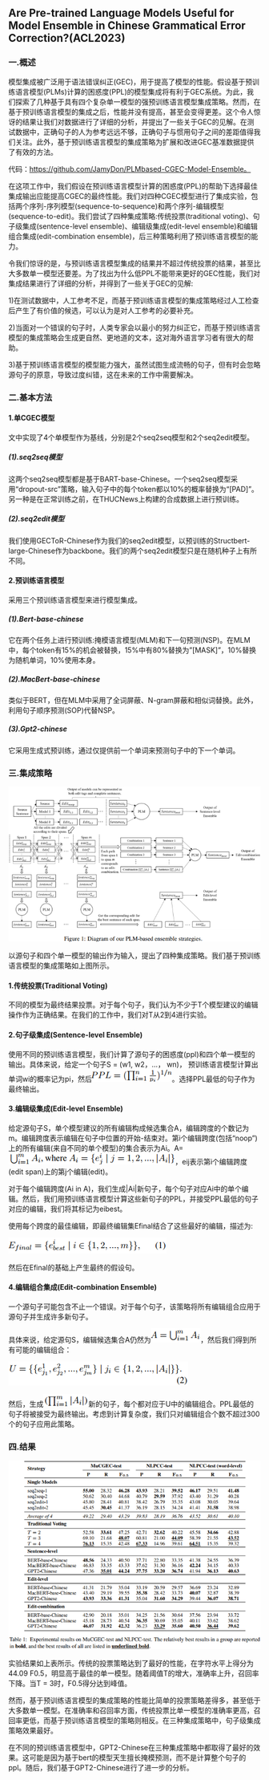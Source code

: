 ## Are Pre-trained Language Models Useful for Model Ensemble in Chinese Grammatical Error Correction?(ACL2023)
### 一.概述
模型集成被广泛用于语法错误纠正(GEC)，用于提高了模型的性能。假设基于预训练语言模型(PLMs)计算的困惑度(PPL)的模型集成将有利于GEC系统。为此，我们探索了几种基于具有四个复杂单一模型的强预训练语言模型集成策略。然而，在基于预训练语言模型的集成之后，性能并没有提高，甚至会变得更差。这个令人惊讶的结果让我们对数据进行了详细的分析，并提出了一些关于GEC的见解。在测试数据中，正确句子的人为参考远远不够，正确句子与惯用句子之间的差距值得我们关注。此外，基于预训练语言模型的集成策略为扩展和改进GEC基准数据提供了有效的方法。

代码：https://github.com/JamyDon/PLMbased-CGEC-Model-Ensemble。

在这项工作中，我们假设在预训练语言模型计算的困惑度(PPL)的帮助下选择最佳集成输出应能提高CGEC的最终性能。我们对四种CGEC模型进行了集成实验，包括两个序列-序列模型(sequence-to-sequence)和两个序列-编辑模型(sequence-to-edit)。我们尝试了四种集成策略:传统投票(traditional voting)、句子级集成(sentence-level ensemble)、编辑级集成(edit-level ensemble)和编辑组合集成(edit-combination ensemble)，后三种策略利用了预训练语言模型的能力。

令我们惊讶的是，与预训练语言模型集成的结果并不超过传统投票的结果，甚至比大多数单一模型还要差。为了找出为什么低PPL不能带来更好的GEC性能，我们对集成结果进行了详细的分析，并得到了一些关于GEC的见解:

1)在测试数据中，人工参考不足，而基于预训练语言模型的集成策略经过人工检查后产生了有价值的候选，可以认为是对人工参考的必要补充。

2)当面对一个错误的句子时，人类专家会以最小的努力纠正它，而基于预训练语言模型的集成策略会生成更自然、更地道的文本，这对海外语言学习者有很大的帮助。

3)基于预训练语言模型的模型能力强大，虽然试图生成流畅的句子，但有时会忽略源句子的原意，导致过度纠错，这在未来的工作中需要解决。
### 二.基本方法
#### 1.单CGEC模型
文中实现了4个单模型作为基线，分别是2个seq2seq模型和2个seq2edit模型。
##### (1).seq2seq模型
这两个seq2seq模型都是基于BART-base-Chinese。一个seq2seq模型采用“dropout-src”策略，输入句子中的每个token都以10%的概率替换为“[PAD]”。另一种是在正常训练之前，在THUCNews上构建的合成数据上进行预训练。
##### (2).seq2edit模型
我们使用GECToR-Chinese作为我们的seq2edit模型，以预训练的Structbert-large-Chinese作为backbone。我们的两个seq2edit模型只是在随机种子上有所不同。
#### 2.预训练语言模型
采用三个预训练语言模型来进行模型集成。
##### (1).Bert-base-chinese
它在两个任务上进行预训练:掩模语言模型(MLM)和下一句预测(NSP)。在MLM中，每个token有15%的机会被替换，15%中有80%替换为”[MASK]”，10%替换为随机单词，10%使用本身。
##### (2).MacBert-base-chinese
类似于BERT，但在MLM中采用了全词屏蔽、N-gram屏蔽和相似词替换。此外，利用句子顺序预测(SOP)代替NSP。
##### (3).Gpt2-chinese
它采用生成式预训练，通过仅提供前一个单词来预测句子中的下一个单词。
### 三.集成策略
![](./1.png)

以源句子和四个单一模型的输出作为输入，提出了四种集成策略。我们基于预训练语言模型的集成策略如上图所示。
#### 1.传统投票(Traditional Voting)
不同的模型为最终结果投票。对于每个句子，我们认为不少于T个模型建议的编辑操作作为正确结果。在我们的工作中，我们对T从2到4进行实验。
#### 2.句子级集成(Sentence-level Ensemble)
使用不同的预训练语言模型，我们计算了源句子的困惑度(ppl)和四个单一模型的输出。具体来说，给定一个句子S = (w1, w2，…， wn)， 预训练语言模型计算出单词wi的概率记为pi，然后![](./2.png)。选择PPL最低的句子作为最终输出。
#### 3.编辑级集成(Edit-level Ensemble)
给定源句子S，单个模型建议的所有编辑构成候选集合A，编辑跨度的个数记为m。编辑跨度表示编辑在句子中位置的开始-结束对。第i个编辑跨度(包括“noop”)上的所有编辑(来自不同的单个模型)的集合表示为Ai。A=![](./3.png)，eij表示第i个编辑跨度(edit span)上的第j个编辑(edit)。

对于每个编辑跨度(Ai in A)，我们生成|Ai|新句子，每个句子对应Ai中的单个编辑。然后，我们用预训练语言模型计算这些新句子的PPL，并接受PPL最低的句子对应的编辑，我们将其标记为eibest。

使用每个跨度的最佳编辑，即最终编辑集Efinal结合了这些最好的编辑，描述为:

![](./4.png)

然后在Efinal的基础上产生最终的假设句。
#### 4.编辑组合集成(Edit-combination Ensemble)
一个源句子可能包含不止一个错误。对于每个句子，该策略将所有编辑组合应用于源句子并生成许多新句子。

具体来说，给定源句S，编辑候选集合A仍然为![](./5.png)，然后我们得到所有可能的编辑组合：

![](./6.png)

然后，生成![](./7.png)新的句子，每个都对应于U中的编辑组合。PPL最低的句子将被接受为最终输出。考虑到计算复杂度，我们只对编辑组合个数不超过300个的句子应用此策略。
### 四.结果
![](./8.png)

实验结果如上表所示。传统的投票策略达到了最好的性能，在字符水平上得分为44.09 F0.5，明显高于最佳的单一模型。随着阈值T的增大，准确率上升，召回率下降。当T = 3时，F0.5得分达到峰值。

然而，基于预训练语言模型的集成策略的性能比简单的投票策略差得多，甚至低于大多数单一模型。在准确率和召回率方面，传统投票比单一模型的准确率更高，召回率更低，而基于预训练语言模型的策略则相反。在三种集成策略中，句子级集成策略效果最好。

在不同的预训练语言模型中，GPT2-Chinese在三种集成策略中都取得了最好的效果。这可能是因为基于bert的模型天生擅长掩模预测，而不是计算整个句子的ppl。随后，我们基于GPT2-Chinese进行了进一步的分析。
